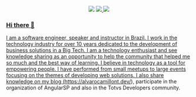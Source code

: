 <p align="center">
  <a href="https://www.linkedin.com/in/alvarocamillont/"><img src="https://img.shields.io/badge/-alvarocamillont-blue?style=flat&logo=Linkedin&logoColor=white"></a>
  <a href="https://alvarocamillont.dev/"><img src="https://img.shields.io/badge/-@alvarocamillont-03a57a?style=flat&labelColor=03a57a&logo=Medium"</a>
  <a href="mailto:alvaro.camillont@gmail.com"><img src="https://img.shields.io/badge/-alvaro.camillont@gmail.com-c14438?style=flat&logo=Gmail&logoColor=white"</a>
</p>

### Hi there 👋

I am a software engineer, speaker and instructor in Brazil. I work in the technology industry for over 10 years dedicated to the development of business solutions in a Big Tech. I am a technology enthusiast and see knowledge sharing as an opportunity to help the community that helped me so much and the best way of learning. I believe in technology as a tool for empowering people. I have performed from small meetups to large events focusing on the themes of developing web solutions. I also share knowledge on my blog (https://alvarocamillont.dev/), participate in the organization of AngularSP and also in the Totvs Developers community.
